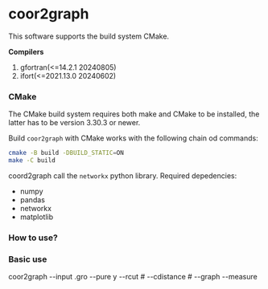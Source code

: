 # coor2graph

This software supports the build system CMake.

**Compilers**
1. gfortran(<=14.2.1 20240805)
2. ifort(<=2021.13.0 20240602)

### CMake

The CMake build system requires both make and CMake to be installed, the latter has to be version 3.30.3 or newer.

Build `coor2graph` with CMake works with the following chain od commands:

```bash
cmake -B build -DBUILD_STATIC=ON
make -C build
```

coord2graph call the `networkx` python library. Required depedencies:
* numpy
* pandas
* networkx
* matplotlib

### How to use?

### Basic use
coor2graph --input <file>.gro --pure y --rcut # --cdistance #  --graph <prefix> --measure <function>


